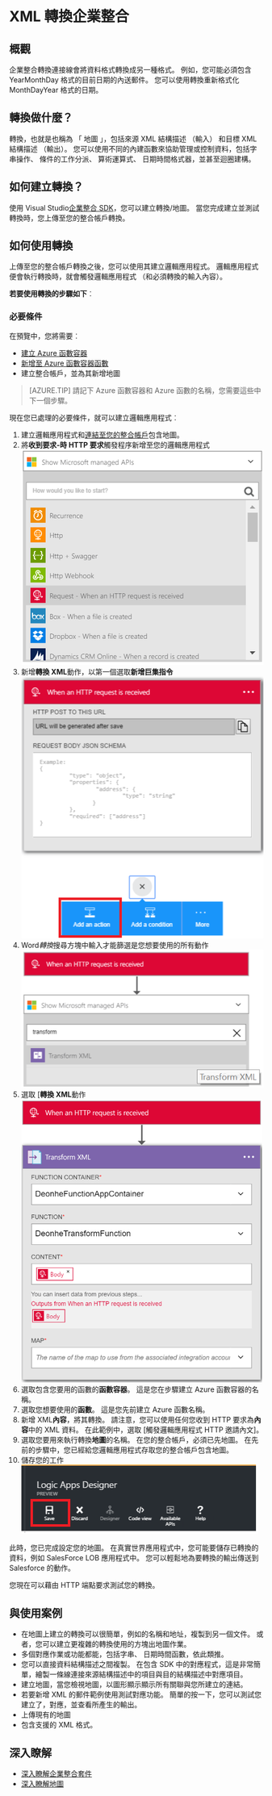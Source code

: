 <properties 
    pageTitle="企業整合套件概觀 |Microsoft Azure 應用程式服務 |Microsoft Azure" 
    description="若要啟用商務程序 」 和 「 整合案例使用 Microsoft Azure 應用程式服務使用企業整合套件的功能" 
    services="logic-apps" 
    documentationCenter=".net,nodejs,java"
    authors="msftman" 
    manager="erikre" 
    editor="cgronlun"/>

<tags 
    ms.service="logic-apps" 
    ms.workload="integration" 
    ms.tgt_pltfrm="na" 
    ms.devlang="na" 
    ms.topic="article" 
    ms.date="07/08/2016" 
    ms.author="deonhe"/>

# <a name="enterprise-integration-with-xml-transforms"></a>XML 轉換企業整合

## <a name="overview"></a>概觀
企業整合轉換連接線會將資料格式轉換成另一種格式。 例如，您可能必須包含 YearMonthDay 格式的目前日期的內送郵件。 您可以使用轉換重新格式化 MonthDayYear 格式的日期。

## <a name="what-does-a-transform-do"></a>轉換做什麼？
轉換，也就是也稱為 「 地圖 」，包括來源 XML 結構描述 （輸入） 和目標 XML 結構描述 （輸出）。 您可以使用不同的內建函數來協助管理或控制資料，包括字串操作、 條件的工作分派、 算術運算式、 日期時間格式器，並甚至迴圈建構。

## <a name="how-to-create-a-transform"></a>如何建立轉換？
使用 Visual Studio[企業整合 SDK](https://aka.ms/vsmapsandschemas)，您可以建立轉換/地圖。 當您完成建立並測試轉換時，您上傳至您的整合帳戶轉換。 

## <a name="how-to-use-a-transform"></a>如何使用轉換
上傳至您的整合帳戶轉換之後，您可以使用其建立邏輯應用程式。 邏輯應用程式便會執行轉換時，就會觸發邏輯應用程式 （和必須轉換的輸入內容）。

**若要使用轉換的步驟如下**︰

### <a name="prerequisites"></a>必要條件 
在預覽中，您將需要︰  

-  [建立 Azure 函數容器](https://ms.portal.azure.com/#create/Microsoft.FunctionApp "建立 Azure 函數容器")  
-  [新增至 Azure 函數容器函數](https://portal.azure.com/#create/Microsoft.Template/uri/https%3A%2F%2Fraw.githubusercontent.com%2FAzure%2Fazure-quickstart-templates%2Fmaster%2F201-logic-app-transform-function%2Fazuredeploy.json "此範本建立 webhook 基礎 C# azure 函數與使用中的邏輯應用程式整合案例的轉換功能")    
-  建立整合帳戶，並為其新增地圖  

>[AZURE.TIP] 請記下 Azure 函數容器和 Azure 函數的名稱，您需要這些中下一個步驟。  

現在您已處理的必要條件，就可以建立邏輯應用程式︰  

1. 建立邏輯應用程式和[連結至您的整合帳戶](./app-service-logic-enterprise-integration-accounts.md "學習連結至邏輯應用程式整合帳戶")包含地圖。
2. 將**收到要求-時 HTTP 要求**觸發程序新增至您的邏輯應用程式  
![](./media/app-service-logic-enterprise-integration-transforms/transform-1.png)    
3. 新增**轉換 XML**動作，以第一個選取**新增巨集指令**   
![](./media/app-service-logic-enterprise-integration-transforms/transform-2.png)   
4. Word*轉換*搜尋方塊中輸入才能篩選是您想要使用的所有動作  
![](./media/app-service-logic-enterprise-integration-transforms/transform-3.png)  
5. 選取 [**轉換 XML**動作   
![](./media/app-service-logic-enterprise-integration-transforms/transform-4.png)  
6. 選取包含您要用的函數的**函數容器**。 這是您在步驟建立 Azure 函數容器的名稱。
7. 選取您想要使用的**函數**。 這是您先前建立 Azure 函數名稱。
8. 新增 XML**內容**，將其轉換。 請注意，您可以使用任何您收到 HTTP 要求為**內容**中的 XML 資料。 在此範例中，選取 [觸發邏輯應用程式 HTTP 邀請內文]。
9. 選取您要用來執行轉換**地圖**的名稱。 在您的整合帳戶，必須已先地圖。 在先前的步驟中，您已經給您邏輯應用程式存取您的整合帳戶包含地圖。
10. 儲存您的工作  
![](./media/app-service-logic-enterprise-integration-transforms/transform-5.png) 

此時，您已完成設定您的地圖。 在真實世界應用程式中，您可能要儲存已轉換的資料，例如 SalesForce LOB 應用程式中。 您可以輕鬆地為要轉換的輸出傳送到 Salesforce 的動作。 

您現在可以藉由 HTTP 端點要求測試您的轉換。  

## <a name="features-and-use-cases"></a>與使用案例

- 在地圖上建立的轉換可以很簡單，例如的名稱和地址，複製到另一個文件。 或者，您可以建立更複雜的轉換使用的方塊出地圖作業。  
- 多個對應作業或功能都能，包括字串、 日期時間函數，依此類推。  
- 您可以直接資料結構描述之間複製。 在包含 SDK 中的對應程式，這是非常簡單，繪製一條線連接來源結構描述中的項目與目的結構描述中對應項目。  
- 建立地圖，當您檢視地圖，以圖形顯示顯示所有關聯與您所建立的連結。
- 若要新增 XML 的郵件範例使用測試對應功能。 簡單的按一下，您可以測試您建立了，對應，並查看所產生的輸出。  
- 上傳現有的地圖  
- 包含支援的 XML 格式。


## <a name="learn-more"></a>深入瞭解
- [深入瞭解企業整合套件](./app-service-logic-enterprise-integration-overview.md "瞭解企業整合套件")  
- [深入瞭解地圖](./app-service-logic-enterprise-integration-maps.md "瞭解企業整合地圖")  
 